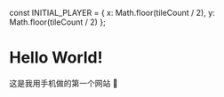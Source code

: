   const INITIAL_PLAYER = { x: Math.floor(tileCount / 2), y: Math.floor(tileCount / 2) };
<!DOCTYPE html>
<html>
<head>
  <meta charset="UTF-8">
  <title>我的第一个网站</title>
</head>
<body>
  <h1>Hello World!</h1>
  <p>这是我用手机做的第一个网站 🎉</p>
</body>
</html>